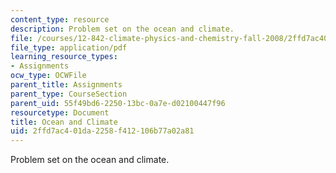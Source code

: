 ```yaml
---
content_type: resource
description: Problem set on the ocean and climate.
file: /courses/12-842-climate-physics-and-chemistry-fall-2008/2ffd7ac401da2258f412106b77a02a81_hw3.pdf
file_type: application/pdf
learning_resource_types:
- Assignments
ocw_type: OCWFile
parent_title: Assignments
parent_type: CourseSection
parent_uid: 55f49bd6-2250-13bc-0a7e-d02100447f96
resourcetype: Document
title: Ocean and Climate
uid: 2ffd7ac4-01da-2258-f412-106b77a02a81
---
```

Problem set on the ocean and climate.

